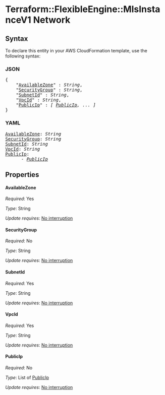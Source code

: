 # Terraform::FlexibleEngine::MlsInstanceV1 Network

## Syntax

To declare this entity in your AWS CloudFormation template, use the following syntax:

### JSON

<pre>
{
    "<a href="#availablezone" title="AvailableZone">AvailableZone</a>" : <i>String</i>,
    "<a href="#securitygroup" title="SecurityGroup">SecurityGroup</a>" : <i>String</i>,
    "<a href="#subnetid" title="SubnetId">SubnetId</a>" : <i>String</i>,
    "<a href="#vpcid" title="VpcId">VpcId</a>" : <i>String</i>,
    "<a href="#publicip" title="PublicIp">PublicIp</a>" : <i>[ <a href="network-publicip.md">PublicIp</a>, ... ]</i>
}
</pre>

### YAML

<pre>
<a href="#availablezone" title="AvailableZone">AvailableZone</a>: <i>String</i>
<a href="#securitygroup" title="SecurityGroup">SecurityGroup</a>: <i>String</i>
<a href="#subnetid" title="SubnetId">SubnetId</a>: <i>String</i>
<a href="#vpcid" title="VpcId">VpcId</a>: <i>String</i>
<a href="#publicip" title="PublicIp">PublicIp</a>: <i>
      - <a href="network-publicip.md">PublicIp</a></i>
</pre>

## Properties

#### AvailableZone

_Required_: Yes

_Type_: String

_Update requires_: [No interruption](https://docs.aws.amazon.com/AWSCloudFormation/latest/UserGuide/using-cfn-updating-stacks-update-behaviors.html#update-no-interrupt)

#### SecurityGroup

_Required_: No

_Type_: String

_Update requires_: [No interruption](https://docs.aws.amazon.com/AWSCloudFormation/latest/UserGuide/using-cfn-updating-stacks-update-behaviors.html#update-no-interrupt)

#### SubnetId

_Required_: Yes

_Type_: String

_Update requires_: [No interruption](https://docs.aws.amazon.com/AWSCloudFormation/latest/UserGuide/using-cfn-updating-stacks-update-behaviors.html#update-no-interrupt)

#### VpcId

_Required_: Yes

_Type_: String

_Update requires_: [No interruption](https://docs.aws.amazon.com/AWSCloudFormation/latest/UserGuide/using-cfn-updating-stacks-update-behaviors.html#update-no-interrupt)

#### PublicIp

_Required_: No

_Type_: List of <a href="network-publicip.md">PublicIp</a>

_Update requires_: [No interruption](https://docs.aws.amazon.com/AWSCloudFormation/latest/UserGuide/using-cfn-updating-stacks-update-behaviors.html#update-no-interrupt)

